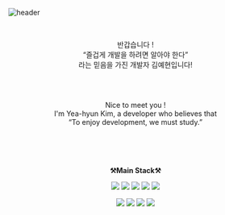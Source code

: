 ![header](https://capsule-render.vercel.app/api?type=waving&color=B8AC9A&height=300&section=header&desc=yeahyun%20Github%20Profile&descAlignY=75&descAlign=60&text=Welcome!&fontColor=ffffff&fontSize=70)

<br>

<p align="center">
    반갑습니다 !<br>
    “즐겁게 개발을 하려면 알아야 한다” <br>
    라는 믿음을 가진 개발자 김예현입니다! <br><br>
</p>

<br>

<p align="center">
  Nice to meet you ! <br>
  I'm Yea-hyun Kim, a developer who believes that <br>
  “To enjoy development, we must study.” <br><br>
</p>

<br>
<br>

<p align="center">
    <Strong>⚒️Main Stack⚒️</Strong><br>
</p>
<p align="center" display="inline-block">
  
<img src="https://img.shields.io/badge/HTML5-E34F26?style=for-the-badge&logo=html5&logoColor=white">
<img src="https://img.shields.io/badge/CSS3-1572B6?style=for-the-badge&logo=css3&logoColor=white">
<img src="https://img.shields.io/badge/JavaScript-F7DF1E?style=for-the-badge&logo=JavaScript&logoColor=white">
<img src="https://img.shields.io/badge/Swift-FA7343?style=for-the-badge&logo=swift&logoColor=white">
<img src="https://img.shields.io/badge/Ruby-CC342D?style=for-the-badge&logo=ruby&logoColor=white">

</p>
<p align="center" display="inline-block">
  
<img src="https://img.shields.io/badge/React-20232A?style=for-the-badge&logo=react&logoColor=61DAFB">
<img src="https://img.shields.io/badge/Java-ED8B00?style=for-the-badge&logo=openjdk&logoColor=white">
<img src="https://img.shields.io/badge/Spring-6DB33F?style=for-the-badge&logo=spring&logoColor=white">
<img src="https://img.shields.io/badge/MySQL-00000F?style=for-the-badge&logo=mysql&logoColor=white">
</p>
